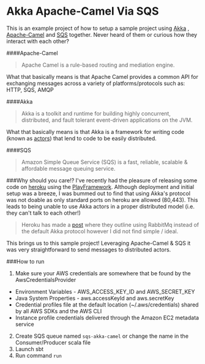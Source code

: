 Akka Apache-Camel Via SQS
=========
This is an example project of how to setup a sample project using [Akka](http://doc.akka.io/) , [Apache-Camel](http://camel.apache.org/) and [SQS](http://aws.amazon.com/sqs/) together. Never heard of them or curious how they interact with each other?

####Apache-Camel
>Apache Camel is a rule-based routing and mediation engine.

What that basically means is that Apache Camel provides a common API for exchanging messages across a variety of platforms/protocols such as: HTTP, SQS, AMQP

####Akka
>Akka is a toolkit and runtime for building highly concurrent, distributed, and fault tolerant event-driven applications on the JVM.

What that basically means is that Akka is a framework for writing code (known as [actors](http://en.wikipedia.org/wiki/Actor_model)) that lend to code to be easily distributed.

####SQS
>Amazon Simple Queue Service (SQS) is a fast, reliable, scalable & affordable message queuing service.

###Why should you care!?
I've recently had the pleasure of releasing some code on [heroku](https://heroku.com) using the [PlayFramework](https://www.playframework.com/). Although deployment and initial setup was a breeze, I was bummed out to find that using Akka's protocol was not doable as only standard ports on heroku are allowed (80,443). This leads to being unable to use Akka actors in a proper distributed model (i.e. they can't talk to each other!)
>Heroku has made a [post](https://devcenter.heroku.com/articles/scaling-out-with-scala-and-akka) where they outline using RabbitMq instead of the default Akka protocol however I did not find simple / ideal.

This brings us to this sample project! Leveraging Apache-Camel & SQS it was very straightforward to send messages to distributed actors.

###How to run
1. Make sure your AWS credentials are somewhere that be found by the AwsCredentialsProvider
  * Environment Variables - AWS_ACCESS_KEY_ID and AWS_SECRET_KEY
  * Java System Properties - aws.accessKeyId and aws.secretKey
  * Credential profiles file at the default location (~/.aws/credentials) shared by all AWS SDKs and the AWS CLI
  * Instance profile credentials delivered through the Amazon EC2 metadata service
2. Create SQS queue named `sqs-akka-camel` or change the name in the Consumer/Producer scala file
3. Launch sbt
4. Run command `run`
